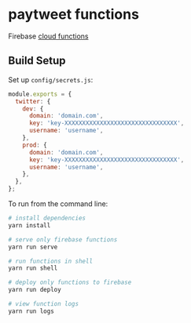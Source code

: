 # paytweet functions

Firebase [cloud functions](https://firebase.google.com/docs/functions/)

## Build Setup

Set up `config/secrets.js`:

```js
module.exports = {
  twitter: {
    dev: {
      domain: 'domain.com',
      key: 'key-XXXXXXXXXXXXXXXXXXXXXXXXXXXXXXXX',
      username: 'username',
    },
    prod: {
      domain: 'domain.com',
      key: 'key-XXXXXXXXXXXXXXXXXXXXXXXXXXXXXXXX',
      username: 'username',
    },
  },
};
```

To run from the command line:

``` bash
# install dependencies
yarn install

# serve only firebase functions
yarn run serve

# run functions in shell
yarn run shell

# deploy only functions to firebase
yarn run deploy

# view function logs
yarn run logs
```
